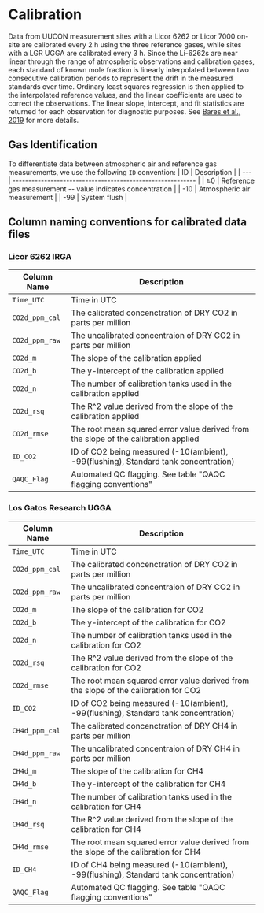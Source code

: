 # Calibration

Data from UUCON measurement sites with a Licor 6262 or Licor 7000 on-site are calibrated every 2 h using the three reference gases, while sites with a LGR UGGA are calibrated every 3 h. Since the Li-6262s are near linear through the range of atmospheric observations and calibration gases, each standard of known mole fraction is linearly interpolated between two consecutive calibration periods to represent the drift in the measured standards over time. Ordinary least squares regression is then applied to the interpolated reference values, and the linear coefficients are used to correct the observations. The linear slope, intercept, and fit statistics are returned for each observation for diagnostic purposes. See [Bares et al., 2019](https://doi.org/10.5194/essd-11-1291-2019) for more details.

## Gas Identification

To differentiate data between atmospheric air and reference gas measurements, we use the following `ID` convention:
| ID  | Description                                                |
| --- | ---------------------------------------------------------- |
| ≥0  | Reference gas measurement -- value indicates concentration |
| -10 | Atmospheric air measurement                                |
| -99 | System flush                                               |

## Column naming conventions for calibrated data files

### Licor 6262 IRGA

| Column Name     | Description                                                                         |
| --------------- | ----------------------------------------------------------------------------------- |
| `Time_UTC`      | Time in UTC                                                                         |
| `CO2d_ppm_cal`  | The calibrated concenctration of DRY CO2 in parts per million                       |
| `CO2d_ppm_raw` | The uncalibrated concentraion of DRY CO2 in parts per million                       |
| `CO2d_m`        | The slope of the calibration applied                                                |
| `CO2d_b`        | The y-intercept of the calibration applied                                          |
| `CO2d_n`        | The number of calibration tanks used in the calibration applied                     |
| `CO2d_rsq`      | The R^2 value derived from the slope of the calibration applied                     |
| `CO2d_rmse`     | The root mean squared error value derived from the slope of the calibration applied |
| `ID_CO2`        | ID of CO2 being measured (-10(ambient), -99(flushing), Standard tank concentration) |
| `QAQC_Flag`     | Automated QC flagging. See table "QAQC flagging conventions"                        |

### Los Gatos Research UGGA

| Column Name     | Description                                                                         |
| --------------- | ----------------------------------------------------------------------------------- |
| `Time_UTC`      | Time in UTC                                                                         |
| `CO2d_ppm_cal`  | The calibrated concenctration of DRY CO2 in parts per million                       |
| `CO2d_ppm_raw` | The uncalibrated concentraion of DRY CO2 in parts per million                       |
| `CO2d_m`        | The slope of the calibration for CO2                                                |
| `CO2d_b`        | The y-intercept of the calibration for CO2                                          |
| `CO2d_n`        | The number of calibration tanks used in the calibration for CO2                     |
| `CO2d_rsq`      | The R^2 value derived from the slope of the calibration for CO2                     |
| `CO2d_rmse`     | The root mean squared error value derived from the slope of the calibration for CO2 |
| `ID_CO2`        | ID of CO2 being measured (-10(ambient), -99(flushing), Standard tank concentration) |
| `CH4d_ppm_cal`  | The calibrated concenctration of DRY CH4 in parts per million                       |
| `CH4d_ppm_raw` | The uncalibrated concentraion of DRY CH4 in parts per million                       |
| `CH4d_m`        | The slope of the calibration for CH4                                                |
| `CH4d_b`        | The y-intercept of the calibration for CH4                                          |
| `CH4d_n`        | The number of calibration tanks used in the calibration for CH4                     |
| `CH4d_rsq`      | The R^2 value derived from the slope of the calibration for CH4                     |
| `CH4d_rmse`     | The root mean squared error value derived from the slope of the calibration for CH4 |
| `ID_CH4`        | ID of CH4 being measured (-10(ambient), -99(flushing), Standard tank concentration) |
| `QAQC_Flag`     | Automated QC flagging. See table "QAQC flagging conventions"                        |